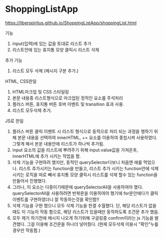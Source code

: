 # ShoppingListApp

https://liberspiritus.github.io/ShoppingListApp/shoppingList.html

기능

1. input(입력)에 있는 값을 토대로 리스트 추가
2. 리스트안에 있는 휴지통 모양 클릭시 리스트 삭제

추가 기능

1. 리스트 모두 삭제 (메시지 구분 추가.)

HTML, CSS한일

1. HTML마크업 및 CSS 스타일링
2. 본문 내용중 리스트형식으로 마크업된 정적인 요소를 주석처리
3. 플러스 버튼, 휴지통 버튼 호버 이벤트 및 transition 효과 사용.
4. 리스트 모두삭제 추가.

JS로 한일

1. 플러스 버튼 클릭 이벤트 시
   리스트 형식으로 동적으로 처리 되는 과정을 행하기 위해
   본문 내용을 선택하여 innerHTML, += 요소를 이용하여 중첩시켜 사용하였다.
   그렇게 해서 본운 내용안에 리스트가 하나씩 추가됨.
2. input 요소의 값을 리스트에 뿌려주기 위해 input.value값을 가져온후, innerHTML에 추가 시키는 작업을 함.
3. 삭제 기능을 구현하려 했지만, 동적인 querySelector다보니 처음엔 애를 먹었으나.
   리스트 추가시키는 function을 만들고, 리스트 추가 시키는 function안에 삭제 시키는 로직을 따로 빼서 휴지통 모양 클릭시 리스트를 삭제 할수 있는 function을 만들어서 진행했다.
4. 그러나, 이 요소는 다중이기때문에 querySelectorAll을 사용하여야 했다.
   querySelectorAll을 사용하려면 반복문을 이용하여야 했기에 for문안에다가 클릭이벤트를 구현하였더니 잘 작동하는것을 확인함!!
5. 삭제 기능을 구현 했으니 모두 삭제 기능을 한결 수월했다.
   단, 해당 리스트가 없을때도 이 기능이 작동 함으로, 해당 리스트가 있을때만 동작하도록 조건문 추가 했음.
6. 모두 제거 하기전에 메시지 나오게 하기위해 구글링중 confirm이라는 js 기능을 발견했다.
   그걸 이용해 조건문을 하나더 넣어줬다. (현재 모두삭제 이용시 "확인"누를경우만 작동함.)
